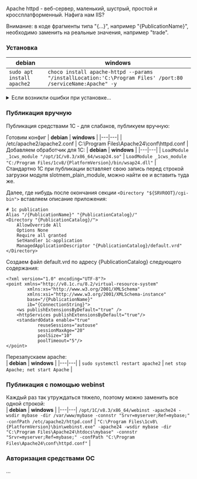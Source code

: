 Apache httpd - веб-сервер, маленький, шустрый, простой и кроссплатформенный. Нафига нам IIS?  
  
Внимание: в коде фрагменты типа "{...}", например "{PublicationName}", необходимо заменить на реальные значения, например "trade".  

### Установка  
| **debian** | **windows** |
|---|---|
| `sudo apt install apache2` | `choco install apache-httpd --params "/installLocation:'C:\Program Files' /port:80 /serviceName:Apache" -y` |  
<details>
<summary>Если возникли ошибки при установке...</summary>
  
Скорее всего причина проста: порты 80 или 443 уже кем-то заняты.  
Весьма вероятно, что уже установлен IIS ~~и его нужно снести к ежам~~.  
В этом случае либо освобождаем порты, либо меняем их на нестандартные:  
Для http: в C:\Program Files\Apache24\conf\httpd.conf меняем `Listen 80` на `Listen 5080`  
Для https: в C:\Program Files\Apache24\conf\extra\httpd-ahssl.conf меняем `Listen 443` на `Listen 5443`  
Либо можно просто отключить ssl, поставив # перед строкой в c:\Program Files\Apache24\httpd.conf:
```
LoadModule ssl_module modules/mod_ssl.so
```
 </details>
  
### Публикация вручную
Публикация средствами 1С - для слабаков, публикуем вручную:

Готовим конфиг
| **debian** | **windows** |
|---|---|
| /etc/apache2/apache2.conf | C:\Program Files\Apache24\conf\httpd.conf |  
Добавляем обработчик для 1С:
| **debian** | **windows** |
|---|---|
| `LoadModule _1cws_module "/opt/1C/v8.3/x86_64/wsap24.so"` | `LoadModule _1cws_module "C:/Program Files/1cv8/{PlatformVersion}/bin/wsap24.dll"` |  
Стандартно 1С при публикации вставляет свою запись перед строкой загрузки модуля slotmem_plain_module, можно найти ее и вставить туда же.   
  
Далее, где нибудь после окончания секции `<Directory "${SRVROOT}/cgi-bin">` вставляем описание приложения:  
```
# 1c publication
Alias "/{PublicationName}" "{PublicationCatalog}/"
<Directory "{PublicationCatalog}/">
    AllowOverride All
    Options None
    Require all granted
    SetHandler 1c-application
    ManagedApplicationDescriptor "{PublicationCatalog}/default.vrd"
</Directory>

```
  
Создаем файл default.vrd по адресу {PublicationCatalog} следующего содержания:
```
<?xml version="1.0" encoding="UTF-8"?>
<point xmlns="http://v8.1c.ru/8.2/virtual-resource-system"
		xmlns:xs="http://www.w3.org/2001/XMLSchema"
		xmlns:xsi="http://www.w3.org/2001/XMLSchema-instance"
		base="/{PublicationName}"
		ib="{ConnectionString}">
	<ws publishExtensionsByDefault="true" />
	<httpServices publishExtensionsByDefault="true"/>
	<standardOdata enable="true"
			reuseSessions="autouse"
			sessionMaxAge="20"
			poolSize="10"
			poolTimeout="5"/>
</point>
```

Перезапускаем apache:  
| **debian** | **windows** |
|---|---|
| `sudo systemctl restart apache2` | `net stop Apache; net start Apache` |

### Публикация с помощью webinst
Каждый раз так утруждаться тяжело, поэтому можно заменить все одной строкой:  
| **debian** | **windows** |
|---|---|
`/opt/1C/v8.3/x86_64/webinst -apache24 -wsdir mybase -dir /var/www/mybase -connstr "Srvr=myserver;Ref=mybase;" -confPath /etc/apache2/httpd.conf` | `"C:\Program Files\1cv8\{PlatformVersion}\bin\webinst.exe" -apache24 -wsdir mybase -dir "C:\Program Files\Apache24\htdocs\mybase" -connstr "Srvr=myserver;Ref=mybase;" -confPath "C:\Program Files\Apache24\conf\httpd.conf"` |

### Авторизация средствами ОС
...  

